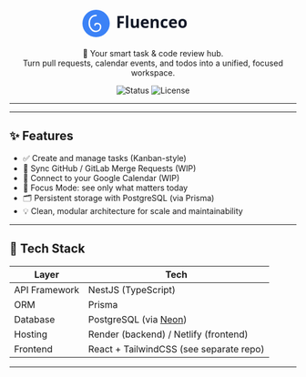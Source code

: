 <p align="center">
  <svg width="260" height="60" viewBox="0 0 260 60" fill="none" xmlns="http://www.w3.org/2000/svg">
    <circle cx="30" cy="30" r="24" fill="#3B82F6"/>
    <path d="M30 16C23 16 18 21 18 30C18 37 23 44 30 44C35 44 38 40 38 36C38 32 35 30 32 30C30 30 28 31 28 33"
          stroke="white" stroke-width="2.5" stroke-linecap="round"/>
    <text x="65" y="38" font-family="Segoe UI, sans-serif" font-size="28" fill="#111827" font-weight="600">
      Fluenceo
    </text>
  </svg>
</p>


<p align="center">
  🧠 Your smart task & code review hub.<br/>
  Turn pull requests, calendar events, and todos into a unified, focused workspace.
</p>

<p align="center">
  <img alt="Status" src="https://img.shields.io/badge/status-WIP-yellow">
  <img alt="License" src="https://img.shields.io/github/license/your-org/fluenceo-api">
</p>

---

---

## ✨ Features

- ✅ Create and manage tasks (Kanban-style)
- 🔄 Sync GitHub / GitLab Merge Requests (WIP)
- 📅 Connect to your Google Calendar (WIP)
- 🧘 Focus Mode: see only what matters today
- 🗂️ Persistent storage with PostgreSQL (via Prisma)
- 💡 Clean, modular architecture for scale and maintainability

---

## 🧱 Tech Stack

| Layer        | Tech |
|--------------|------|
| API Framework | NestJS (TypeScript) |
| ORM          | Prisma |
| Database     | PostgreSQL (via [Neon](https://neon.tech)) |
| Hosting      | Render (backend) / Netlify (frontend) |
| Frontend     | React + TailwindCSS (see separate repo) |

---


